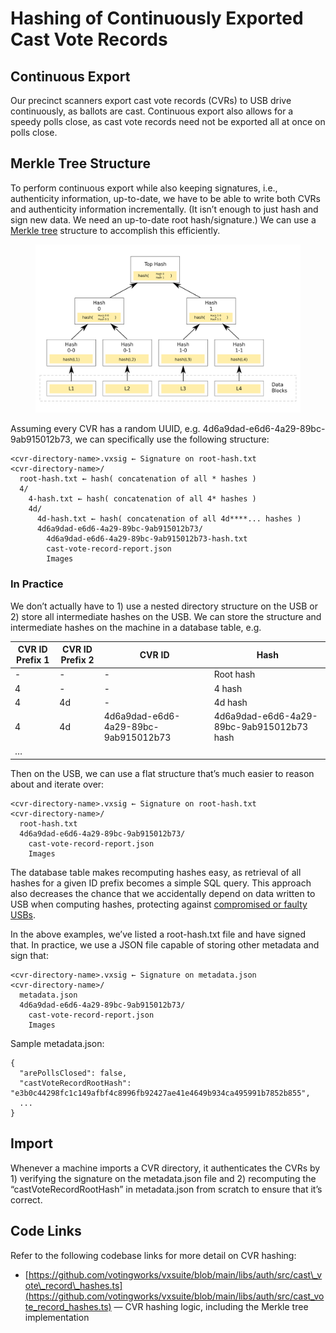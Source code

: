 # Hashing of Continuously Exported Cast Vote Records

## Continuous Export

Our precinct scanners export cast vote records (CVRs) to USB drive continuously, as ballots are cast. Continuous export also allows for a speedy polls close, as cast vote records need not be exported all at once on polls close.

## Merkle Tree Structure

To perform continuous export while also keeping signatures, i.e., authenticity information, up-to-date, we have to be able to write both CVRs and authenticity information incrementally. (It isn’t enough to just hash and sign new data. We need an up-to-date root hash/signature.) We can use a [Merkle tree](https://en.wikipedia.org/wiki/Merkle_tree) structure to accomplish this efficiently.

<figure><img src="../../../.gitbook/assets/image (1).png" alt=""><figcaption></figcaption></figure>

Assuming every CVR has a random UUID, e.g. 4d6a9dad-e6d6-4a29-89bc-9ab915012b73, we can specifically use the following structure:

```
<cvr-directory-name>.vxsig ← Signature on root-hash.txt
<cvr-directory-name>/
  root-hash.txt ← hash( concatenation of all * hashes )
  4/
    4-hash.txt ← hash( concatenation of all 4* hashes )
    4d/
      4d-hash.txt ← hash( concatenation of all 4d****... hashes )
      4d6a9dad-e6d6-4a29-89bc-9ab915012b73/
        4d6a9dad-e6d6-4a29-89bc-9ab915012b73-hash.txt
        cast-vote-record-report.json
        Images
```

### In Practice

We don’t actually have to 1) use a nested directory structure on the USB or 2) store all intermediate hashes on the USB. We can store the structure and intermediate hashes on the machine in a database table, e.g.

| CVR ID Prefix 1 | CVR ID Prefix 2 | CVR ID                               | Hash                                      |
| --------------- | --------------- | ------------------------------------ | ----------------------------------------- |
| -               | -               | -                                    | Root hash                                 |
| 4               | -               | -                                    | 4 hash                                    |
| 4               | 4d              | -                                    | 4d hash                                   |
| 4               | 4d              | 4d6a9dad-e6d6-4a29-89bc-9ab915012b73 | 4d6a9dad-e6d6-4a29-89bc-9ab915012b73 hash |
| …               |                 |                                      |                                           |

Then on the USB, we can use a flat structure that’s much easier to reason about and iterate over:

```
<cvr-directory-name>.vxsig ← Signature on root-hash.txt
<cvr-directory-name>/
  root-hash.txt
  4d6a9dad-e6d6-4a29-89bc-9ab915012b73/
    cast-vote-record-report.json
    Images
```

The database table makes recomputing hashes easy, as retrieval of all hashes for a given ID prefix becomes a simple SQL query. This approach also decreases the chance that we accidentally depend on data written to USB when computing hashes, protecting against [compromised or faulty USBs](https://github.com/votingworks/vxsuite/pull/3554).

In the above examples, we’ve listed a root-hash.txt file and have signed that. In practice, we use a JSON file capable of storing other metadata and sign that:

```
<cvr-directory-name>.vxsig ← Signature on metadata.json
<cvr-directory-name>/
  metadata.json
  4d6a9dad-e6d6-4a29-89bc-9ab915012b73/
    cast-vote-record-report.json
    Images
```

Sample metadata.json:

```
{
  "arePollsClosed": false,
  "castVoteRecordRootHash": "e3b0c44298fc1c149afbf4c8996fb92427ae41e4649b934ca495991b7852b855",
  ...
}
```

## Import

Whenever a machine imports a CVR directory, it authenticates the CVRs by 1) verifying the signature on the metadata.json file and 2) recomputing the “castVoteRecordRootHash” in metadata.json from scratch to ensure that it’s correct.

## Code Links

Refer to the following codebase links for more detail on CVR hashing:

* [https://github.com/votingworks/vxsuite/blob/main/libs/auth/src/cast\_vote\_record\_hashes.ts](https://github.com/votingworks/vxsuite/blob/main/libs/auth/src/cast_vote_record_hashes.ts) — CVR hashing logic, including the Merkle tree implementation
